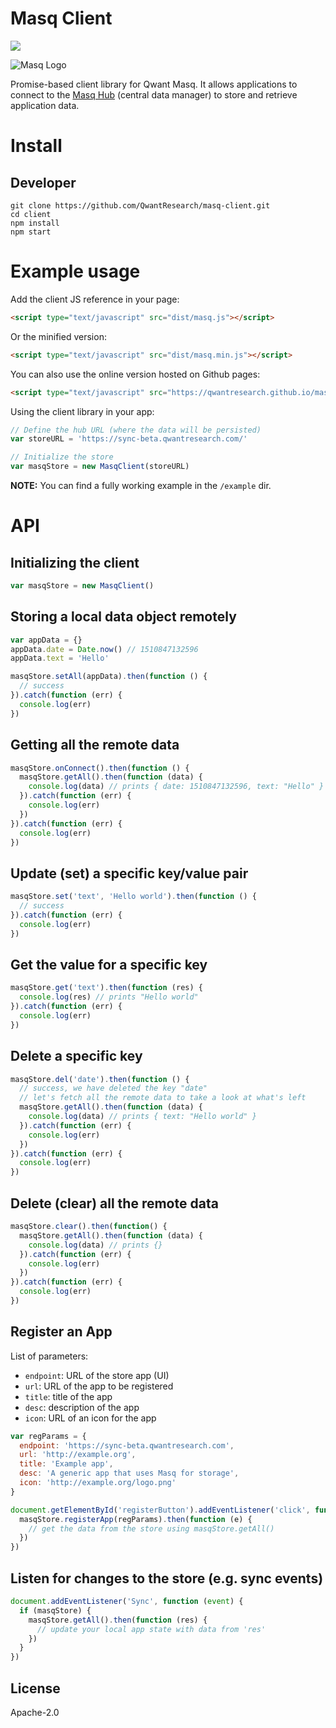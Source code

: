 # Masq Client

[![](https://img.shields.io/badge/project-Masq-7C4DFF.svg?style=flat-square)](https://github.com/QwantResearch/masq-store)

![Masq Logo](https://i.imgur.com/qZ3dq0Q.png)

Promise-based client library for Qwant Masq. It allows applications to connect to the [Masq Hub](https://github.com/QwantResearch/masq-hub) (central data manager) to store and retrieve application data.

# Install

## Developer

```
git clone https://github.com/QwantResearch/masq-client.git
cd client
npm install
npm start
```

# Example usage

Add the client JS reference in your page:

```HTML
<script type="text/javascript" src="dist/masq.js"></script>
```

Or the minified version:

```HTML
<script type="text/javascript" src="dist/masq.min.js"></script>
```

You can also use the online version hosted on Github pages:

```HTML
<script type="text/javascript" src="https://qwantresearch.github.io/masq-client/dist/masq.min.js"></script>
```

Using the client library in your app:

```JavaScript
// Define the hub URL (where the data will be persisted)
var storeURL = 'https://sync-beta.qwantresearch.com/'

// Initialize the store
var masqStore = new MasqClient(storeURL)
```

**NOTE:** You can find a fully working example in the `/example` dir.

# API

## Initializing the client

```JavaScript
var masqStore = new MasqClient()
```

## Storing a local data object remotely

```JavaScript
var appData = {}
appData.date = Date.now() // 1510847132596
appData.text = 'Hello'

masqStore.setAll(appData).then(function () {
  // success
}).catch(function (err) {
  console.log(err)
})
```

## Getting all the remote data

```JavaScript
masqStore.onConnect().then(function () {
  masqStore.getAll().then(function (data) {
    console.log(data) // prints { date: 1510847132596, text: "Hello" }
  }).catch(function (err) {
    console.log(err)
  })
}).catch(function (err) {
  console.log(err)
})
```

## Update (set) a specific key/value pair

```JavaScript
masqStore.set('text', 'Hello world').then(function () {
  // success
}).catch(function (err) {
  console.log(err)
})
```

## Get the value for a specific key

```JavaScript
masqStore.get('text').then(function (res) {
  console.log(res) // prints "Hello world"
}).catch(function (err) {
  console.log(err)
})
```

## Delete a specific key

```JavaScript
masqStore.del('date').then(function () {
  // success, we have deleted the key "date"
  // let's fetch all the remote data to take a look at what's left
  masqStore.getAll().then(function (data) {
    console.log(data) // prints { text: "Hello world" }
  }).catch(function (err) {
    console.log(err)
  })
}).catch(function (err) {
  console.log(err)
})
```

## Delete (clear) all the remote data

```JavaScript
masqStore.clear().then(function() {
  masqStore.getAll().then(function (data) {
    console.log(data) // prints {}
  }).catch(function (err) {
    console.log(err)
  })
}).catch(function (err) {
  console.log(err)
})
```

## Register an App

List of parameters:

  * `endpoint`: URL of the store app (UI)
  * `url`: URL of the app to be registered
  * `title`: title of the app
  * `desc`: description of the app
  * `icon`: URL of an icon for the app
  
```JavaScript
var regParams = {
  endpoint: 'https://sync-beta.qwantresearch.com',
  url: 'http://example.org',
  title: 'Example app',
  desc: 'A generic app that uses Masq for storage',
  icon: 'http://example.org/logo.png'
}

document.getElementById('registerButton').addEventListener('click', function () {
  masqStore.registerApp(regParams).then(function (e) {
    // get the data from the store using masqStore.getAll() 
  })
})
```

## Listen for changes to the store (e.g. sync events)

```JavaScript
document.addEventListener('Sync', function (event) {
  if (masqStore) {
    masqStore.getAll().then(function (res) {
      // update your local app state with data from 'res'
    })
  }
})
```

## License

Apache-2.0
